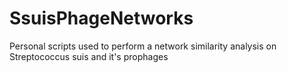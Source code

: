 # SsuisPhageNetworks
Personal scripts used to perform a network similarity analysis on Streptococcus suis and it's prophages
